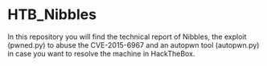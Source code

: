 # HTB_Nibbles
In this repository you will find the technical report of Nibbles, the exploit (pwned.py) to abuse the CVE-2015-6967 and an autopwn tool (autopwn.py) in case you want to resolve the machine in HackTheBox.
